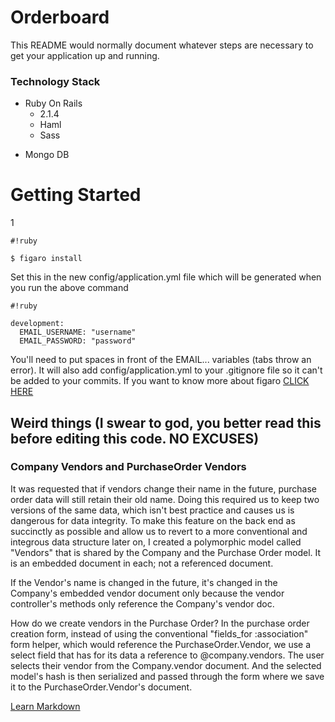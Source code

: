 # Orderboard #

This README would normally document whatever steps are necessary to get your application up and running.

### Technology Stack ###

+ Ruby On Rails
    * 2.1.4
    * Haml
    * Sass
* Mongo DB

# Getting Started #
1

```
#!ruby

$ figaro install
```


Set this in the new config/application.yml file which will be generated when you run the above command


```
#!ruby

development:
  EMAIL_USERNAME: "username"
  EMAIL_PASSWORD: "password"
```


You'll need to put spaces in front of the EMAIL... variables (tabs throw an error). It will also add config/application.yml to your .gitignore file so it can't be added to your commits. If you want to know more about figaro [CLICK HERE](https://github.com/laserlemon/figaro)



## Weird things (**I swear to god, you better read this before editing this code. NO EXCUSES**) ##

### Company Vendors and PurchaseOrder Vendors ###
It was requested that if vendors change their name in the future, purchase order data will still retain their old name. Doing this required us to keep two versions of the same data, which isn't best practice and causes us is dangerous for data integrity. To make this feature on the back end as succinctly as possible and allow us to revert to a more conventional and integrous data structure later on, I created a polymorphic model called "Vendors" that is shared by the Company and the Purchase Order model. It is an embedded document in each; not a referenced document. 

If the Vendor's name is changed in the future, it's changed in the Company's embedded vendor document only because the vendor controller's methods only reference the Company's vendor doc.

How do we create vendors in the Purchase Order? In the purchase order creation form, instead of using the conventional "fields_for :association" form helper, which would reference the PurchaseOrder.Vendor, we use a select field that has for its data a reference to @company.vendors. The user selects their vendor from the Company.vendor document. And the selected model's hash is then serialized and passed through the form where we save it to the PurchaseOrder.Vendor's document.





[Learn Markdown](https://bitbucket.org/tutorials/markdowndemo)